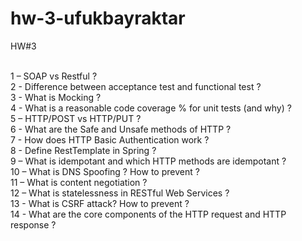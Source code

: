 # hw-3-ufukbayraktar

HW#3

<br>1 – SOAP vs Restful ? 
<br>2 - Difference between acceptance test and functional test ? 
<br>3 - What is Mocking ? 
<br>4 - What is a reasonable code coverage % for unit tests (and why) ? 
<br>5 – HTTP/POST vs HTTP/PUT ? 
<br>6 - What are the Safe and Unsafe methods of HTTP ? 
<br>7 - How does HTTP Basic Authentication work ? 
<br>8 - Define RestTemplate in Spring ? 
<br>9 – What is idempotant and which HTTP methods are idempotant ? 
<br>10 – What is DNS Spoofing ? How to prevent ? 
<br>11 – What is content negotiation ? 
<br>12 – What is statelessness in RESTful Web Services ? 
<br>13 - What is CSRF attack? How to prevent ? 
<br>14 - What are the core components of the HTTP request and HTTP response ? 

